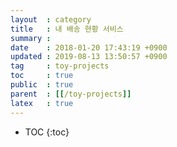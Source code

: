```yaml
---
layout  : category
title   : 내 배송 현황 서비스
summary : 
date    : 2018-01-20 17:43:19 +0900
updated : 2019-08-13 13:50:57 +0900
tag     : toy-projects
toc     : true
public  : true
parent  : [[/toy-projects]]
latex   : true
---
```

* TOC
{:toc}
